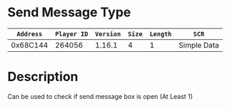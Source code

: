 # Send Message Type

| `Address` | `Player ID` | `Version` | `Size` | `Length` | `SCR` |
| ---------- | ----------- | --------- | ------ | -------- | ---- |
| 0x68C144 | 264056 | 1.16.1 | 4 | 1 | Simple Data |

# Description

Can be used to check if send message box is open (At Least 1)